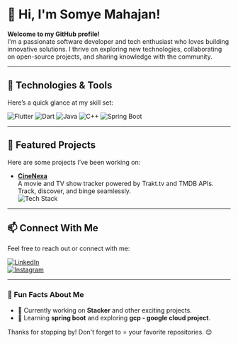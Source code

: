 # 👋 Hi, I'm Somye Mahajan!

**Welcome to my GitHub profile!**  
I'm a passionate software developer and tech enthusiast who loves building innovative solutions. I thrive on exploring new technologies, collaborating on open-source projects, and sharing knowledge with the community.

---

## 🔧 Technologies & Tools

Here’s a quick glance at my skill set:  

![Flutter](https://img.shields.io/badge/Mobile-Flutter-informational?style=flat&logo=flutter&logoColor=white&color=02569B)
![Dart](https://img.shields.io/badge/Language-Dart-informational?style=flat&logo=dart&logoColor=white&color=0175C2)
![Java](https://img.shields.io/badge/Language-Java-informational?style=flat&logo=java&logoColor=white&color=007396)
![C++](https://img.shields.io/badge/Language-C++-informational?style=flat&logo=c%2B%2B&logoColor=white&color=00599C)
![Spring Boot](https://img.shields.io/badge/Framework-Spring_Boot-informational?style=flat&logo=spring&logoColor=white&color=6DB33F)

---

## 📂 Featured Projects

Here are some projects I’ve been working on:

- **[CineNexa](https://github.com/sommye-ctr/cinenexa)**  
  A movie and TV show tracker powered by Trakt.tv and TMDB APIs. Track, discover, and binge seamlessly.  
  ![Tech Stack](https://img.shields.io/badge/TechStack-Flutter_SpringBoot_Dart-informational?style=flat&logo=flutter&logoColor=white&color=blue)
---

## 📫 Connect With Me

Feel free to reach out or connect with me:

[![LinkedIn](https://img.shields.io/badge/LinkedIn-Connect-blue?style=flat&logo=linkedin)](https://www.linkedin.com/in/somye-mahajan-b1384b332/)  
[![Instagram](https://img.shields.io/badge/Instagram-Follow-red?style=flat&logo=instagram)](https://www.instagram.com/_sommyee/)

---

### 🌱 Fun Facts About Me

- 🔭 Currently working on **Stacker** and other exciting projects.
- 🌱 Learning **spring boot** and exploring **gcp - google cloud project**.

Thanks for stopping by! Don't forget to ⭐ your favorite repositories. 😊
